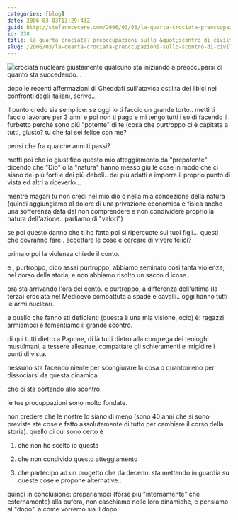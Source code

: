 ```yaml
---
categories: [blog]
date: 2006-03-03T13:29:43Z
guid: http://stefanocecere.com/2006/03/03/la-quarta-crociata-preoccupazioni-sullo-scontro-di-civilta/
id: 238
title: la quarta crociata? preoccupazioni sullo &quot;scontro di civiltà&quot;
slug: /2006/03/la-quarta-crociata-preoccupazioni-sullo-scontro-di-civilta/
---
```


<img src='/wp-content/crociata_nucleare.jpg' alt='crociata nucleare' align='left' />giustamente qualcuno sta iniziando a preoccuparsi di quanto sta succedendo…
  
dopo le recenti affermazioni di Gheddafi sull'atavica ostilità dei libici nei confronti degli italiani, scrivo…

il punto credo sia semplice: se oggi io ti faccio un grande torto.. metti ti faccio lavorare per 3 anni e poi non ti pago e mi tengo tutti i soldi facendo il furbetto perché sono più "potente" di te (cosa che purtroppo ci è capitata a tutti, giusto? tu che fai sei felice con me?
  
pensi che fra qualche anni ti passi?

metti poi che io giustifico questo mio atteggiamento da "prepotente" dicendo che "Dio" o la "natura" hanno messo giù le cose in modo che ci siano dei più forti e dei più deboli.. dei più adatti a imporre il proprio punto di vista ed altri a riceverlo…
  
mentre magari tu non credi nel mio dio o nella mia concezione della natura (quindi aggiungiamo al dolore di una privazione economica e fisica anche una sofferenza data dal non comprendere e non condividere proprio la natura dell'azione.. parliamo di "valori")

se poi questo danno che ti ho fatto poi si ripercuote sui tuoi figli… questi che dovranno fare.. accettare le cose e cercare di vivere felici?

prima o poi la violenza chiede il conto.

e , purtroppo, dico assai purtroppo, abbiamo seminato così tanta violenza, nel corso della storia, e non abbiamo risolto un sacco d icose..

ora sta arrivando l'ora del conto. e purtroppo, a differenza dell'ultima (la terza) crociata nel Medioevo combattuta a spade e cavalli.. oggi hanno tutti le armi nucleari.

e quello che fanno sti deficienti (questa è una mia visione, ocio) è: ragazzi armiamoci e fomentiamo il grande scontro.
  
di qui tutti dietro a Papone, di là tutti dietro alla congrega dei teologhi musulmani, a tessere alleanze, compattare gli schieramenti e irrigidire i punti di vista.

nessuno sta facendo niente per scongiurare la cosa o quantomeno per dissociarsi da questa dinamica.
  
che ci sta portando allo scontro.

le tue procuppazioni sono molto fondate.
  
non credere che le nostre lo siano di meno (sono 40 anni che si sono previste ste cose e fatto assolutamente di tutto per cambiare il corso della storia). quello di cui sono certo è
  
1) che non ho scelto io questa
  
2) che non condivido questo atteggiamento
  
3) che partecipo ad un progetto che da decenni sta mettendo in guardia su queste cose e propone alternative..

quindi in conclusione: prepariamoci (forse più "internamente" che esternamente) alla bufera, non caschiamo nelle loro dinamiche, e pensiamo al "dopo". a come vorremo sia il dopo.